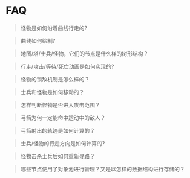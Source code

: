 # FAQ

> 怪物是如何沿着曲线行走的?

> 曲线如何绘制?

> 地图/塔/士兵/怪物，它们的节点是什么样的树形结构？

> 行走/攻击/等待/死亡动画是如何实现的?

> 怪物的锁敌机制是怎么样的？

> 士兵和怪物是如何移动的？

> 怎样判断怪物是否进入攻击范围？

> 弓箭为何一定能命中运动中的敌人？

> 弓箭射出的轨迹是如何计算的？

> 士兵/怪物的行走方向是如何计算的?

> 怪物击杀士兵后如何重新寻路？

> 哪些节点使用了对象池进行管理？又是以怎样的数据结构进行存储的？
